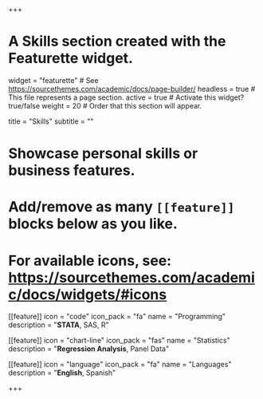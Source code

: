 +++
# A Skills section created with the Featurette widget.
widget = "featurette"  # See https://sourcethemes.com/academic/docs/page-builder/
headless = true  # This file represents a page section.
active = true  # Activate this widget? true/false
weight = 20  # Order that this section will appear.

title = "Skills"
subtitle = ""

# Showcase personal skills or business features.
# 
# Add/remove as many `[[feature]]` blocks below as you like.
# 
# For available icons, see: https://sourcethemes.com/academic/docs/widgets/#icons

[[feature]]
  icon = "code"
  icon_pack = "fa"
  name = "Programming"
  description = "**STATA**, SAS, R"
  
[[feature]]
  icon = "chart-line"
  icon_pack = "fas"
  name = "Statistics"
  description = "**Regression Analysis**, Panel Data"  
  
[[feature]]
  icon = "language"
  icon_pack = "fa"
  name = "Languages"
  description = "**English**, Spanish"

+++
